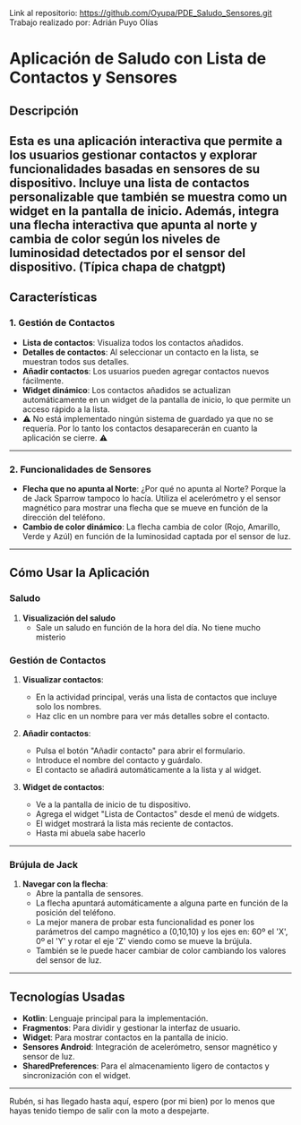 Link al repositorio: https://github.com/Oyupa/PDE_Saludo_Sensores.git
Trabajo realizado por: Adrián Puyo Olías

# **Aplicación de Saludo con Lista de Contactos y Sensores**

## **Descripción**
Esta es una aplicación interactiva que permite a los usuarios gestionar contactos y explorar funcionalidades basadas en sensores de su dispositivo. Incluye una lista de contactos personalizable que también se muestra como un widget en la pantalla de inicio. Además, integra una flecha interactiva que apunta al norte y cambia de color según los niveles de luminosidad detectados por el sensor del dispositivo.
(Típica chapa de chatgpt)
---

## **Características**

### **1. Gestión de Contactos**
- **Lista de contactos**: Visualiza todos los contactos añadidos.
- **Detalles de contactos**: Al seleccionar un contacto en la lista, se muestran todos sus detalles.
- **Añadir contactos**: Los usuarios pueden agregar contactos nuevos fácilmente.
- **Widget dinámico**: Los contactos añadidos se actualizan automáticamente en un widget de la pantalla de inicio, lo que permite un acceso rápido a la lista.
- ⚠️ No está implementado ningún sistema de guardado ya que no se requería. Por lo tanto los contactos desaparecerán en cuanto la aplicación se cierre. ⚠️
---

### **2. Funcionalidades de Sensores**
- **Flecha que no apunta al Norte**: ¿Por qué no apunta al Norte? Porque la de Jack Sparrow tampoco lo hacía. Utiliza el acelerómetro y el sensor magnético para mostrar una flecha que se mueve en función de la dirección del teléfono.
- **Cambio de color dinámico**: La flecha cambia de color (Rojo, Amarillo, Verde y Azúl) en función de la luminosidad captada por el sensor de luz. 

---

## **Cómo Usar la Aplicación**

### **Saludo**

1. **Visualización del saludo**
    - Sale un saludo en función de la hora del día. No tiene mucho misterio

### **Gestión de Contactos**

1. **Visualizar contactos**:
    - En la actividad principal, verás una lista de contactos que incluye solo los nombres.
    - Haz clic en un nombre para ver más detalles sobre el contacto.

2. **Añadir contactos**:
    - Pulsa el botón "Añadir contacto" para abrir el formulario.
    - Introduce el nombre del contacto y guárdalo.
    - El contacto se añadirá automáticamente a la lista y al widget.

3. **Widget de contactos**:
    - Ve a la pantalla de inicio de tu dispositivo.
    - Agrega el widget "Lista de Contactos" desde el menú de widgets.
    - El widget mostrará la lista más reciente de contactos.
    - Hasta mi abuela sabe hacerlo

---

### **Brújula de Jack**
1. **Navegar con la flecha**:
    - Abre la pantalla de sensores.
    - La flecha apuntará automáticamente a alguna parte en función de la posición del teléfono.
    - La mejor manera de probar esta funcionalidad es poner los parámetros del campo magnético a (0,10,10) y los ejes en: 60º el 'X', 0º el 'Y' y rotar el eje 'Z' viendo como se mueve la brújula.
    - También se le puede hacer cambiar de color cambiando los valores del sensor de luz.


---

## **Tecnologías Usadas**
- **Kotlin**: Lenguaje principal para la implementación.
- **Fragmentos**: Para dividir y gestionar la interfaz de usuario.
- **Widget**: Para mostrar contactos en la pantalla de inicio.
- **Sensores Android**: Integración de acelerómetro, sensor magnético y sensor de luz.
- **SharedPreferences**: Para el almacenamiento ligero de contactos y sincronización con el widget.

---

Rubén, si has llegado hasta aquí, espero (por mi bien) por lo menos que hayas tenido tiempo de salir con la moto a despejarte.
